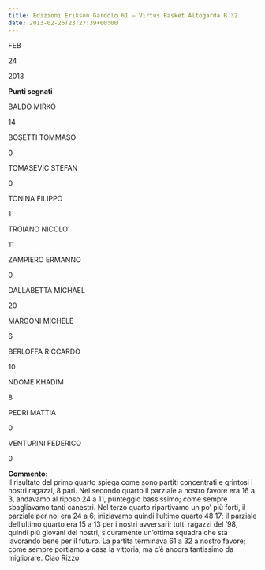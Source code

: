 ```yaml
---
title: Edizioni Erikson Gardolo 61 – Virtus Basket Altogarda B 32
date: 2013-02-26T23:27:39+00:00
---
```

FEB

24

2013

**Punti segnati**

BALDO MIRKO

14

BOSETTI TOMMASO

0

TOMASEVIC STEFAN

0

TONINA FILIPPO

1

TROIANO NICOLO’

11

ZAMPIERO ERMANNO

0

DALLABETTA MICHAEL

20

MARGONI MICHELE

6

BERLOFFA RICCARDO

10

NDOME KHADIM

8

PEDRI MATTIA

0

VENTURINI FEDERICO

0

**Commento:**  
Il risultato del primo quarto spiega come sono partiti concentrati e grintosi i nostri ragazzi, 8 pari. Nel secondo quarto il parziale a nostro favore era 16 a 3, andavamo al riposo 24 a 11, punteggio bassissimo; come sempre sbagliavamo tanti canestri. Nel terzo quarto ripartivamo un po’ più forti, il parziale per noi era 24 a 6; iniziavamo quindi l’ultimo quarto 48 17; il parziale dell’ultimo quarto era 15 a 13 per i nostri avversari; tutti ragazzi del ’98, quindi più giovani dei nostri, sicuramente un’ottima squadra che sta lavorando bene per il futuro. La partita terminava 61 a 32 a nostro favore; come sempre portiamo a casa la vittoria, ma c’è ancora tantissimo da migliorare. Ciao Rizzo